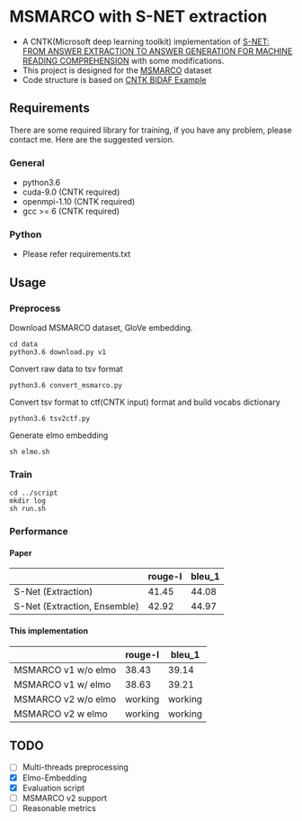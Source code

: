 # MSMARCO with S-NET extraction
* A CNTK(Microsoft deep learning toolkit) implementation of [S-NET: FROM ANSWER EXTRACTION TO ANSWER
GENERATION FOR MACHINE READING COMPREHENSION](https://arxiv.org/pdf/1706.04815.pdf) with some modifications. 
* This project is designed for the [MSMARCO](http://www.msmarco.org/) dataset
* Code structure is based on [CNTK BIDAF Example](https://github.com/Microsoft/CNTK/tree/nikosk/bidaf/Examples/Text/BidirectionalAttentionFlow/msmarco)

## Requirements

There are some required library for training, if you have any problem, please contact me. 
Here are the suggested version.

### General
* python3.6
* cuda-9.0 (CNTK required)
* openmpi-1.10 (CNTK required)
* gcc >= 6 (CNTK required)

### Python
* Please refer requirements.txt

## Usage

### Preprocess
Download MSMARCO dataset, GloVe embedding.
```
cd data
python3.6 download.py v1
```

Convert raw data to tsv format
```
python3.6 convert_msmarco.py
```

Convert tsv format to ctf(CNTK input) format and build vocabs dictionary
```
python3.6 tsv2ctf.py
```

Generate elmo embedding
```
sh elmo.sh
```

### Train
``` 
cd ../script
mkdir log
sh run.sh
```

### Performance

#### Paper
||rouge-l|bleu_1|
|---|---|---|
|S-Net (Extraction)|41.45|44.08|
|S-Net (Extraction, Ensemble)|42.92|44.97|

#### This implementation
||rouge-l|bleu_1|
|---|---|---|
|MSMARCO v1 w/o elmo|38.43 | 39.14|
|MSMARCO v1 w/  elmo|38.63 | 39.21|
|MSMARCO v2 w/o elmo|working|working|
|MSMARCO v2 w   elmo|working|working|

## TODO
- [ ] Multi-threads preprocessing 
- [X] Elmo-Embedding
- [X] Evaluation script
- [ ] MSMARCO v2 support
- [ ] Reasonable metrics
